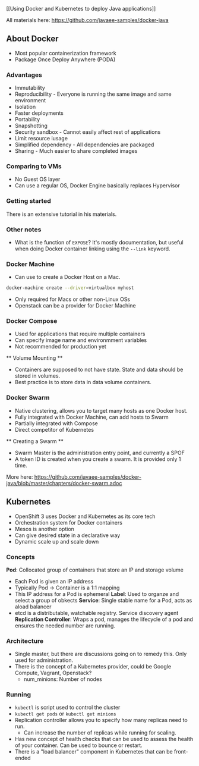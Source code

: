 [[Using Docker and Kubernetes to deploy Java applications]]

All materials here: https://github.com/javaee-samples/docker-java

## About Docker

* Most popular containerization framework
* Package Once Deploy Anywhere (PODA)

### Advantages

* Immutability
* Reproducibility - Everyone is running the same image and same environment
* Isolation
* Faster deployments
* Portability
* Snapshotting
* Security sandbox - Cannot easily affect rest of applications
* Limit resource iusage
* Simplified dependency - All dependencies are packaged
* Sharing - Much easier to share completed images

### Comparing to VMs

* No Guest OS layer
* Can use a regular OS, Docker Engine basically replaces Hypervisor

### Getting started

There is an extensive tutorial in his materials.

### Other notes

* What is the function of `EXPOSE`? It's mostly documentation, but useful when doing Docker container linking using the `--link` keyword.

### Docker Machine

* Can use to create a Docker Host on a Mac.
```bash
docker-machine create --driver=virtualbox myhost
```
* Only required for Macs or other non-Linux OSs
* Openstack can be a provider for Docker Machine

### Docker Compose

* Used for applications that require multiple containers
* Can specify image name and environmment variables
* Not recommended for production yet

** Volume Mounting **

* Containers are supposed to not have state. State and data should be stored in volumes.
* Best practice is to store data in data volume containers.

### Docker Swarm

* Native clustering, allows you to target many hosts as one Docker host.
* Fully integrated with Docker Machine, can add hosts to Swarm
* Partially integrated with Compose
* Direct competitor of Kubernetes

** Creating a Swarm **

* Swarm Master is the administration entry point, and currently a SPOF
* A token ID is created when you create a swarm. It is provided only 1 time.

More here: https://github.com/javaee-samples/docker-java/blob/master/chapters/docker-swarm.adoc


## Kubernetes

* OpenShift 3 uses Docker and Kubernetes as its core tech
* Orchestration system for Docker containers
* Mesos is another option
* Can give desired state in a declarative way
* Dynamic scale up and scale down

### Concepts

**Pod**: Collocated group of containers that store an IP and storage volume
* Each Pod is given an IP address
* Typically Pod -> Container is a 1:1 mapping
* This IP address for a Pod is ephemeral
**Label**: Used to organze and select a group of obkects
**Service**: Single stable name for a Pod, acts as aload balancer
* etcd is a distributable, watchable registry. Service discovery agent
**Replication Controller**: Wraps a pod, manages the lifecycle of a pod and ensures the needed number are running.

### Architecture

* Single master, but there are discussions going on to remedy this. Only used for administration.
* There is the concept of a Kubernetes provider, could be Google Compute, Vagrant, Openstack?
  * num_minions: Number of nodes

### Running
* `kubectl` is script used to control the cluster
* `kubectl get pods` or `kubectl get minions`
* Replication controller allows you to specify how many replicas need to run.
  * Can increase the number of replicas while running for scaling.
* Has new concept of health checks that can be used to assess the health of your container. Can be used to bounce or restart.
* There is a "load balancer" component in Kubernetes that can be front-ended
